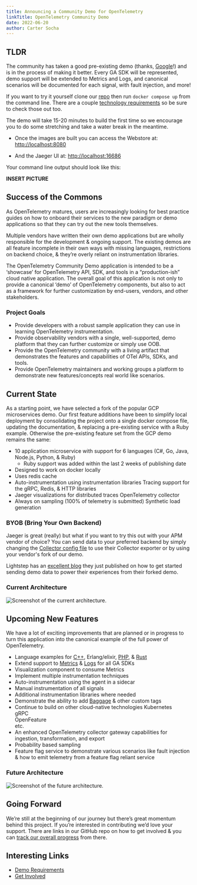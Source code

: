 ```yaml
---
title: Announcing a Community Demo for OpenTelemetry
linkTitle: OpenTelemetry Community Demo
date: 2022-06-20
author: Carter Socha
---
```


## TLDR

The community has taken a good pre-existing demo (thanks,
[Google](https://github.com/GoogleCloudPlatform/microservices-demo)!) and is in
the process of making it better. Every GA SDK will be represented, demo support
will be extended to Metrics and Logs, and canonical scenarios will be documented
for each signal, with fault injection, and more!

If you want to try it yourself clone our
[repo](https://github.com/open-telemetry/opentelemetry-demo-webstore) then run
`docker compose up` from the command line. There are a couple [technology
requirements](https://github.com/open-telemetry/opentelemetry-demo-webstore#local-quickstart)
so be sure to check those out too.

The demo will take 15-20 minutes to build the first time so we encourage you to do some stretching and
take a water break in the meantime.

- Once the images are built you can access the Webstore at:
  <http://localhost:8080>

- And the Jaeger UI at: <http://localhost:16686>

Your command line output should look like this:

**INSERT PICTURE**

## Success of the Commons

As OpenTelemetry matures, users are increasingly looking for best practice
guides on how to onboard their services to the new paradigm or demo applications
so that they can try out the new tools themselves.

Multiple vendors have written their own demo applications but are wholly
responsible for the development & ongoing support. The existing demos are all
feature incomplete in their own ways with missing languages, restrictions on
backend choice, & they’re overly reliant on instrumentation libraries.

The OpenTelemetry Community Demo application is intended to be a ‘showcase’ for
OpenTelemetry API, SDK, and tools in a “production-ish” cloud native
application. The overall goal of this application is not only to provide a
canonical ‘demo’ of OpenTelemetry components, but also to act as a framework for
further customization by end-users, vendors, and other stakeholders.

### Project Goals

- Provide developers with a robust sample application they can use in learning
OpenTelemetry instrumentation.
- Provide observability vendors with a single, well-supported, demo platform
that they can further customize or simply use OOB.
- Provide the OpenTelemetry community with a living artifact that demonstrates
the features and capabilities of OTel APIs, SDKs, and tools.
- Provide OpenTelemetry maintainers and working groups a platform to demonstrate
new features/concepts real world like scenarios.

## Current State

As a starting point, we have selected a fork of the popular GCP microservices
demo. Our first feature additions have been to simplify local deployment by
consolidating the project onto a single docker compose file, updating the
documentation, & replacing a pre-existing service with a Ruby example. Otherwise
the pre-existing feature set from the GCP demo remains the same:

- 10 application microservice with support for 6 languages (C#, Go, Java,
Node.js, Python, & Ruby)
  - Ruby support was added within the last 2 weeks of publishing date
- Designed to work on docker locally
- Uses redis cache
- Auto-instrumentation using instrumentation libraries Tracing support for the
gRPC, Redis, & HTTP libraries
- Jaeger visualizations for distributed traces OpenTelemetry collector
- Always on sampling (100% of telemetry is submitted) Synthetic load generation

### BYOB (Bring Your Own Backend)

Jaeger is great (really) but what if you want to try this out with your APM
vendor of choice? You can send data to your preferred backend by simply changing
the [Collector
config file](https://github.com/open-telemetry/opentelemetry-demo-webstore#bring-your-own-backend)
to use their Collector exporter or by using your vendor's fork of our demo.

Lightstep has an [excellent
blog](https://lightstep.com/blog/observability-mythbusters-how-hard-is-it-to-get-started-with-opentelemetry)
they just published on how to get started sending demo data to power their
experiences from their forked demo.

### Current Architecture

![Screenshot of the current architecture.](/img/blog/current-demo-architecture.png "Screenshot of the current architecture")

## Upcoming New Features

We have a lot of exciting improvements that are planned or in progress to turn
this application into the canonical example of the full power of OpenTelemetry.

- Language examples for
  [C++](https://github.com/open-telemetry/opentelemetry-demo-webstore/issues/36),
  Erlang/elixir,
  [PHP](https://github.com/open-telemetry/opentelemetry-demo-webstore/issues/34),
  &
  [Rust](https://github.com/open-telemetry/opentelemetry-demo-webstore/issues/35)
- Extend support to
  [Metrics](https://github.com/open-telemetry/opentelemetry-demo-webstore/issues/43)
  &
  [Logs](https://github.com/open-telemetry/opentelemetry-demo-webstore/issues/44)
  for all GA SDKs
- Visualization component to consume Metrics
- Implement multiple instrumentation techniques
- Auto-instrumentation using the agent in a sidecar
- Manual instrumentation of all signals
- Additional instrumentation libraries where needed
- Demonstrate the ability to add
  [Baggage](https://github.com/open-telemetry/opentelemetry-demo-webstore/issues/100)
  & other custom tags
- Continue to build on other cloud-native technologies Kubernetes \
gRPC \
OpenFeature \
etc.
- An enhanced OpenTelemetry collector gateway capabilities for ingestion,
  transformation, and export
- Probability based sampling
- Feature flag service to demonstrate various scenarios like fault injection &
  how to emit telemetry from a feature flag reliant service

### Future Architecture

![Screenshot of the future architecture.](/img/blog/future-demo-architecture.png "Screenshot of the future architecture")

## Going Forward

We’re still at the beginning of our journey but there’s great momentum behind
this project. If you’re interested in contributing we’d love your support. There
are links in our GitHub repo on how to get involved & you can [track our overall
progress](https://github.com/open-telemetry/opentelemetry-demo-webstore/issues)
from there.

## Interesting Links

- [Demo Requirements](https://github.com/open-telemetry/opentelemetry-demo-webstore/tree/main/docs/requirements)
- [Get Involved](https://github.com/open-telemetry/opentelemetry-demo-webstore#contributing)
